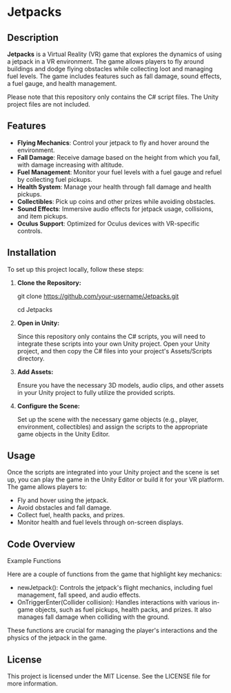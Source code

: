# Jetpacks

## Description
**Jetpacks** is a Virtual Reality (VR) game that explores the dynamics of using a jetpack in a VR environment. The game allows players to fly around buildings and dodge flying obstacles while collecting loot and managing fuel levels. The game includes features such as fall damage, sound effects, a fuel gauge, and health management.

Please note that this repository only contains the C# script files. The Unity project files are not included.

## Features
- **Flying Mechanics**: Control your jetpack to fly and hover around the environment.
- **Fall Damage**: Receive damage based on the height from which you fall, with damage increasing with altitude.
- **Fuel Management**: Monitor your fuel levels with a fuel gauge and refuel by collecting fuel pickups.
- **Health System**: Manage your health through fall damage and health pickups.
- **Collectibles**: Pick up coins and other prizes while avoiding obstacles.
- **Sound Effects**: Immersive audio effects for jetpack usage, collisions, and item pickups.
- **Oculus Support**: Optimized for Oculus devices with VR-specific controls.

## Installation
To set up this project locally, follow these steps:

1. **Clone the Repository:**

   git clone https://github.com/your-username/Jetpacks.git

   cd Jetpacks


2. **Open in Unity:**

    Since this repository only contains the C# scripts, you will need to integrate these scripts into your own Unity project. Open your Unity project, and then copy the C# files into your project's Assets/Scripts directory.

3. **Add Assets:**

    Ensure you have the necessary 3D models, audio clips, and other assets in your Unity project to fully utilize the provided scripts.

4. **Configure the Scene:**

    Set up the scene with the necessary game objects (e.g., player, environment, collectibles) and assign the scripts to the appropriate game objects in the Unity Editor.

## Usage ##

Once the scripts are integrated into your Unity project and the scene is set up, you can play the game in the Unity Editor or build it for your VR platform. The game allows players to:

- Fly and hover using the jetpack.
- Avoid obstacles and fall damage.
- Collect fuel, health packs, and prizes.
- Monitor health and fuel levels through on-screen displays.


## Code Overview ##

Example Functions

Here are a couple of functions from the game that highlight key mechanics:

- newJetpack(): Controls the jetpack's flight mechanics, including fuel management, fall speed, and audio effects.
- OnTriggerEnter(Collider collision): Handles interactions with various in-game objects, such as fuel pickups, health packs, and prizes. It also manages fall damage when colliding with the ground.

These functions are crucial for managing the player's interactions and the physics of the jetpack in the game.


## License ##
This project is licensed under the MIT License. See the LICENSE file for more information.
